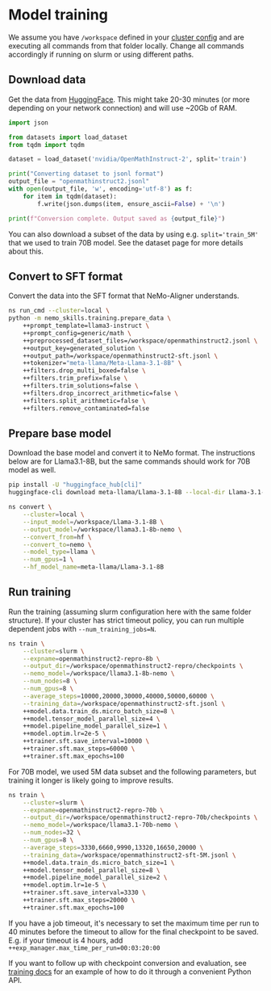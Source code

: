 # Model training

We assume you have `/workspace` defined in your [cluster config](../../basics/cluster-configs.md) and are
executing all commands from that folder locally. Change all commands accordingly
if running on slurm or using different paths.

## Download data

Get the data from [HuggingFace](https://huggingface.co/datasets/nvidia/OpenMathInstruct-2).
This might take 20-30 minutes (or more depending on your network connection) and will use ~20Gb of RAM.

```python
import json

from datasets import load_dataset
from tqdm import tqdm

dataset = load_dataset('nvidia/OpenMathInstruct-2', split='train')

print("Converting dataset to jsonl format")
output_file = "openmathinstruct2.jsonl"
with open(output_file, 'w', encoding='utf-8') as f:
    for item in tqdm(dataset):
        f.write(json.dumps(item, ensure_ascii=False) + '\n')

print(f"Conversion complete. Output saved as {output_file}")
```

You can also download a subset of the data by using e.g. `split='train_5M'` that we used to train 70B model.
See the dataset page for more details about this.

## Convert to SFT format

Convert the data into the SFT format that NeMo-Aligner understands.

```bash
ns run_cmd --cluster=local \
python -m nemo_skills.training.prepare_data \
    ++prompt_template=llama3-instruct \
    ++prompt_config=generic/math \
    ++preprocessed_dataset_files=/workspace/openmathinstruct2.jsonl \
    ++output_key=generated_solution \
    ++output_path=/workspace/openmathinstruct2-sft.jsonl \
    ++tokenizer="meta-llama/Meta-Llama-3.1-8B" \
    ++filters.drop_multi_boxed=false \
    ++filters.trim_prefix=false \
    ++filters.trim_solutions=false \
    ++filters.drop_incorrect_arithmetic=false \
    ++filters.split_arithmetic=false \
    ++filters.remove_contaminated=false
```

## Prepare base model

Download the base model and convert it to NeMo format.
The instructions below are for Llama3.1-8B, but the same commands should work for 70B model as well.

```bash
pip install -U "huggingface_hub[cli]"
huggingface-cli download meta-llama/Llama-3.1-8B --local-dir Llama-3.1-8B

ns convert \
    --cluster=local \
    --input_model=/workspace/Llama-3.1-8B \
    --output_model=/workspace/llama3.1-8b-nemo \
    --convert_from=hf \
    --convert_to=nemo \
    --model_type=llama \
    --num_gpus=1 \
    --hf_model_name=meta-llama/Llama-3.1-8B
```

## Run training

Run the training (assuming slurm configuration here with the same folder structure). If your cluster has strict
timeout policy, you can run multiple dependent jobs with `--num_training_jobs=N`.

```bash
ns train \
    --cluster=slurm \
    --expname=openmathinstruct2-repro-8b \
    --output_dir=/workspace/openmathinstruct2-repro/checkpoints \
    --nemo_model=/workspace/llama3.1-8b-nemo \
    --num_nodes=8 \
    --num_gpus=8 \
    --average_steps=10000,20000,30000,40000,50000,60000 \
    --training_data=/workspace/openmathinstruct2-sft.jsonl \
    ++model.data.train_ds.micro_batch_size=8 \
    ++model.tensor_model_parallel_size=4 \
    ++model.pipeline_model_parallel_size=1 \
    ++model.optim.lr=2e-5 \
    ++trainer.sft.save_interval=10000 \
    ++trainer.sft.max_steps=60000 \
    ++trainer.sft.max_epochs=100
```

For 70B model, we used 5M data subset and the following parameters, but training
it longer is likely going to improve results.

```bash
ns train \
    --cluster=slurm \
    --expname=openmathinstruct2-repro-70b \
    --output_dir=/workspace/openmathinstruct2-repro-70b/checkpoints \
    --nemo_model=/workspace/llama3.1-70b-nemo \
    --num_nodes=32 \
    --num_gpus=8 \
    --average_steps=3330,6660,9990,13320,16650,20000 \
    --training_data=/workspace/openmathinstruct2-sft-5M.jsonl \
    ++model.data.train_ds.micro_batch_size=1 \
    ++model.tensor_model_parallel_size=8 \
    ++model.pipeline_model_parallel_size=2 \
    ++model.optim.lr=1e-5 \
    ++trainer.sft.save_interval=3330 \
    ++trainer.sft.max_steps=20000 \
    ++trainer.sft.max_epochs=100
```

If you have a job timeout, it's necessary to set the maximum time per run to 40 minutes
before the timeout to allow for the final checkpoint to be saved. E.g. if your timeout is 4 hours,
add `++exp_manager.max_time_per_run=00:03:20:00`


If you want to follow up with checkpoint conversion and evaluation, see
[training docs](../../pipelines/training.md#chaining-pipelines-with-python) for an example of how to do it
through a convenient Python API.
